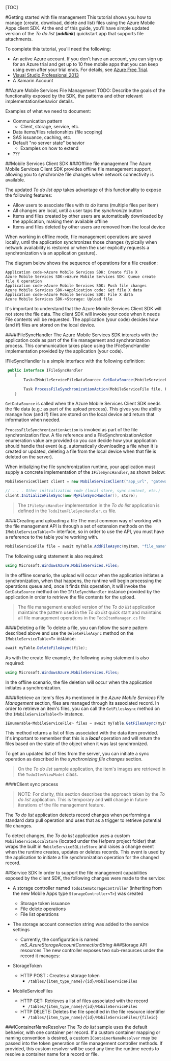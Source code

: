 [TOC]

#Getting started with file management
This tutorial shows you how to manage (create, download, delete and list) files using the Azure Mobile Apps client SDK. At the end of this guide, you'll have simple updated version of the *To do list* (***addlink***)  quickstart app that supports file attachments. 

To complete this tutorial, you'll need the following:

* An active Azure account. If you don't have an account, you can sign up for an Azure trial and get up to 10 free mobile apps that you can keep using even after your trial ends. For details, see [Azure Free Trial](http://azure.microsoft.com/pricing/free-trial/).
* [Visual Studio Professional 2013](https://go.microsoft.com/fwLink/p/?LinkID=257546)
* A Xamarin Account


##Azure Mobile Services File Management
TODO: Describe the goals of the functionality exposed by the SDK, the patterns and other relevant implementation/behavior details.

Examples of what we need to document:

 - Communication pattern
	 - Client, storage, service, etc.
 - Data items/files relationships (file scoping)
 - SAS issuance, caching, etc.
 - Default "no server state" behavior
	 - Examples on how to extend 
 - ???

##Mobile Services Client SDK
###Offline file management
The Azure Mobile Services Client SDK provides offline file management support, allowing you to synchronize file changes when network connectivity is available.

The updated *To do list app* takes advantage of this functionality to expose the following features:

 - Allow users to associate files with *to do* items (multiple files per item)
 - All changes are local, until a user taps the *synchronize* button
 - Items and files created by other users are automatically downloaded by the application, making them available offline
 - Items and files deleted by other users are removed from the local device

When working in offline mode, file management operations are saved locally, until the application synchronizes those changes (typically when network availability is restored or when the user explicitly requests a synchronization via an application gesture).

The diagram below shows the sequence of operations for a file creation:

```sequence
Application code->Azure Mobile Services SDK: Create file X
Azure Mobile Services SDK->Azure Mobile Services SDK: Queue create file X operation
Application code->Azure Mobile Services SDK: Push file changes
Azure Mobile Services SDK->Application code: Get file X data
Application code->Azure Mobile Services SDK: File X data
Azure Mobile Services SDK->Storage: Upload file
```

It's important to understand that the Azure Mobile Services Client SDK will not store the file data. The client SDK will invoke your code when it needs File contents will be requested. The application (your code) decides how (and if) files are stored on the local device.

####IFileSyncHandler
The Azure Mobile Services SDK interacts with the application code as part of the file management and synchronization process. This communication takes place using the IFileSyncHandler implementation provided by the application (your code).

IFileSyncHandler is a simple interface with the following definition:

```c#
 public interface IFileSyncHandler
    {
        Task<IMobileServiceFileDataSource> GetDataSource(MobileServiceFileMetadata metadata);

        Task ProcessFileSynchronizationAction(MobileServiceFile file, FileSynchronizationAction action);
    }
```
```GetDataSource``` is called when the Azure Mobile Services Client SDK needs the file data (e.g.: as part of the upload process). This gives you the ability manage how (and if) files are stored on the local device and return that information when needed.

```ProcessFileSynchronizationAction``` is invoked as part of the file synchronization flow. A file reference and a FileSynchronizationAction enumeration value are provided so you can decide how your application should handle that event (e.g. automatically downloading a file when it is created or updated, deleting a file from the local device when that file is deleted on the server).

When initializing the file synchronization runtime, your application must supply a concrete implementation of the ```IFileSyncHandler```, as shown below:

```c#
MobileServiceClient client = new MobileServiceClient("app_url", "gateway_url", "application_key");

// . . . Other initialization code (local store, sync context, etc.)
client.InitializeFileSync(new MyFileSyncHandler(), store);
```

> The ```IFileSyncHandler``` implementation in the *To do list* application is defined in the ```TodoItemFileSyncHandler.cs``` file.

####Creating and uploading a file
The most common way of working with the file management API is through a set of extension methods on the ```IMobileServiceTable<T>``` interface, so in order to use the API, you must have a reference to the table you're working with.

```c#
MobileServiceFile file = await myTable.AddFileAsync(myItem, "file_name");
``` 

The following using statement is also required:
```c#
using Microsoft.WindowsAzure.MobileServices.Files;
```

In the offline scenario, the upload will occur when the application initiates a synchronization, when that happens, the runtime will begin processing the operations queue and, once it finds this operation, it will invoke the ```GetDataSource``` method on the ```IFileSynchHandler``` instance provided by the application in order to retrieve the file contents for the upload.

>The file management enabled version of the *To do list* application maintains the pattern used in 
>the *To do list* quick start and maintains all file management operations in the ```TodoItemManager.cs``` file

####Deleting a file
To delete a file, you can follow the same pattern described above and use the ```DeleteFileAsync``` method on the ```IMobileServiceTable<T>``` instance:

```c#
await myTable.DeleteFileAsync(file);
``` 

As with the create file example, the following using statement is also required:
```c#
using Microsoft.WindowsAzure.MobileServices.Files;
```

In the offline scenario, the file deletion will occur when the application initiates a synchronization.

####Retrieve an item's files
As mentioned in the *Azure Mobile Services File Management* section, files are managed through its associated record. In order to retrieve an item's files, you can call the ```GetFilesAsync``` method on the  ```IMobileServiceTable<T>``` instance. 

```c#
IEnumerable<MobileServiceFile> files = await myTable.GetFilesAsync(myItem);
``` 
This method returns a list of files associated with the data item provided. It's important to remember that this is a ***local*** operation and will return the files based on the state of the object when it was last synchronized.

To get an updated list of files from the server, you can initiate a sync operation as described in the *synchronizing file changes* section.

>On the *To do list* sample application, the item's images are retrieved in the ```TodoItemViewModel``` class.

####Client sync process

> NOTE:
> For clarity, this section describes the approach taken by the *To do list* application. This is temporary and **will** change in future iterations of the file management feature.

The *To do list* application detects record changes when performing a standard data pull operation and uses that as a trigger to retrieve potential file changes.

To detect changes, the *To do list* application uses a custom ```MobileServiceLocalStore``` (located under the *Helpers* project folder) that wraps the built in ```MobileServiceSQLiteStore``` and raises a change event when the runtime creates, updates or deletes records. This event is used by the application to initiate a file synchronization operation for the changed record.

##Service SDK
In order to support the file management capabilities exposed by the client SDK, the following changes were made to the service:

 - A storage controller named ```TodoItemStorageController``` (inheriting from the new Mobile Apps type ```StorageController<T>```) was created
	 - Storage token issuance
	 - File delete operations
	 - File list operations
 - The storage account connection string was added to the service settings
	 - Currently, the configuration is named *mS_AzureStorageAccountConnectionString*
###Storage API resources
The new controller exposes two sub-resources under the record it manages:

 - StorageToken
	 - HTTP POST : Creates a storage token
		 - ```/tables/{item_type_name}/{id}/MobileServiceFiles```
 - MobileServiceFiles
	 - HTTP GET: Retrieves a list of files associated with the record
		 - ```/tables/{item_type_name}/{id}/MobileServiceFiles```
	 - HTTP DELETE: Deletes the file specified in the file resource identifier
		 - ```/tables/{item_type_name}/{id}/MobileServiceFiles/{fileid}```

###IContainerNameResolver
The *To do list* sample uses the default behavior, with one container per record. If a custom container mapping or naming convention is desired, a custom ```IContainerNameResolver``` may be passed into the token generation or file management controller methods. If provided, this custom resolver will be used any time the runtime needs to resolve a container name for a record or file.

